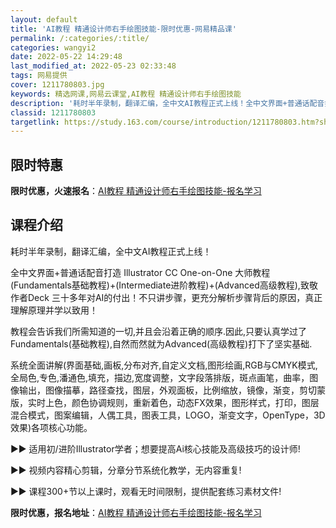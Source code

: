 ```yaml
---
layout: default
title: 'AI教程 精通设计师右手绘图技能-限时优惠-网易精品课'
permalink: /:categories/:title/
categories: wangyi2
date: 2022-05-22 14:29:48
last_modified_at: 2022-05-23 02:33:48
tags: 网易提供
cover: 1211780803.jpg
keywords: 精选网课,网易云课堂,AI教程 精通设计师右手绘图技能
description: '耗时半年录制，翻译汇编，全中文AI教程正式上线！全中文界面+普通话配音打造IllustratorCCOne-on-One'
classid: 1211780803
targetlink: https://study.163.com/course/introduction/1211780803.htm?share=1&shareId=1025206652&utm_campaign=share&utm_medium=iphoneShare&utm_source=&utm_u=1025206652
---
```


## 限时特惠

**限时优惠，火速报名**：[AI教程 精通设计师右手绘图技能-报名学习](https://study.163.com/course/introduction/1211780803.htm?share=1&shareId=1025206652&utm_campaign=share&utm_medium=iphoneShare&utm_source=&utm_u=1025206652)

## 课程介绍

耗时半年录制，翻译汇编，全中文AI教程正式上线！



全中文界面+普通话配音打造 Illustrator CC One-on-One 大师教程(Fundamentals基础教程)+(Intermediate进阶教程)+(Advanced高级教程),致敬作者Deck 三十多年对AI的付出！不只讲步骤，更充分解析步骤背后的原因，真正理解原理并学以致用！



教程会告诉我们所需知道的一切,并且会沿着正确的顺序.因此,只要认真学过了Fundamentals(基础教程),自然而然就为Advanced(高级教程)打下了坚实基础.



系统全面讲解(界面基础,画板,分布对齐,自定义文档,图形绘画,RGB与CMYK模式,全局色,专色,潘通色,填充，描边,宽度调整，文字段落排版，斑点画笔，曲率，图像输出，图像描摹，路径查找，图层，外观面板，比例缩放，镜像，渐变，剪切蒙版，实时上色，颜色协调规则，重新着色，动态FX效果，图形样式，打印，图层混合模式，图案编辑，人偶工具，图表工具，LOGO，渐变文字，OpenType，3D效果)各项核心功能。



▶▶  适用初/进阶Illustrator学者；想要提高Ai核心技能及高级技巧的设计师!

▶▶  视频内容精心剪辑，分章分节系统化教学，无内容重复!

▶▶  课程300+节以上课时，观看无时间限制，提供配套练习素材文件!

**限时优惠，报名地址**：[AI教程 精通设计师右手绘图技能-报名学习](https://study.163.com/course/introduction/1211780803.htm?share=1&shareId=1025206652&utm_campaign=share&utm_medium=iphoneShare&utm_source=&utm_u=1025206652)

